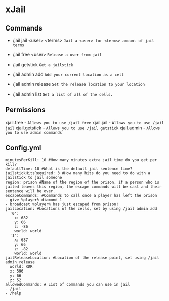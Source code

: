 # xJail

## Commands
* /jail jail \<user> \<terms> `Jail a <user> for <terms> amount of jail terms`
* /jail free \<user> `Release a user from jail`
* /jail getstick `Get a jailstick`

* /jail admin add  `Add your current location as a cell`
* /jail admin release `Set the release location to your location`
* /jail admin list  `Get a list of all of the cells.`

## Permissions 

xjail.free - `Allows you to use /jail free`
xjail.jail - `Allows you to use /jail jail`
xjail.getstick - `Allows you to use /jail getstick`
xjail.admin - `Allows you to use admin commands`

## Config.yml
```
minutesPerKill: 10 #How many minutes extra jail time do you get per kill?
defaultTime: 10 #What is the default jail sentence time?
jailstickHitsRequired: 3 #How many hits do you need to do with a jailstick to jail someone
region: prison #Name of the region of the prison, if a person who is jailed leaves this region, the escape commands will be cast and their sentence will be over.
escapeCommands: #Commands to call once a player has left the prison
- give %player% diamond 1
- broadcast %player% has just escaped from prison!
jailLocation: #Locations of the cells, set by using /jail admin add
  '0':
    x: 682
    y: 66
    z: -86
    world: world
  '1':
    x: 687
    y: 66
    z: -82
    world: world
jailReleaseLocation: #Location of the release point, set using /jail admin release
  world: RDR
  x: 596
  y: 66
  z: 52
allowedCommands: # List of commands you can use in jail
- /jail
- /help
```
